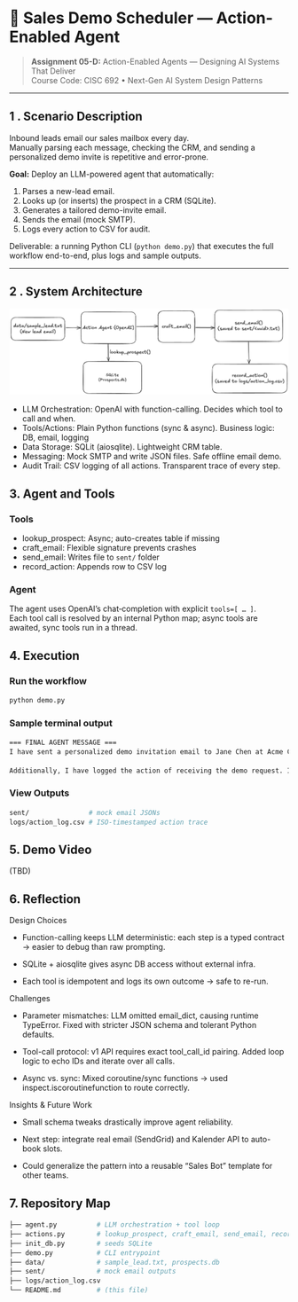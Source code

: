 # 📄  Sales Demo Scheduler — Action-Enabled Agent

> **Assignment 05-D:** Action-Enabled Agents — Designing AI Systems That Deliver  
> Course Code: CISC 692 • Next-Gen AI System Design Patterns

---

## 1 . Scenario Description

Inbound leads email our sales mailbox every day.  
Manually parsing each message, checking the CRM, and sending a personalized
demo invite is repetitive and error-prone.

**Goal:** Deploy an LLM-powered agent that automatically:

1. Parses a new-lead email.  
2. Looks up (or inserts) the prospect in a CRM (SQLite).  
3. Generates a tailored demo-invite email.  
4. Sends the email (mock SMTP).  
5. Logs every action to CSV for audit.

Deliverable: a running Python CLI (`python demo.py`) that
executes the full workflow end-to-end, plus logs and sample outputs.

---

## 2 . System Architecture

![System Architecture](https://github.com/liangzixuan/cisc-692/blob/main/assignment-a05d-action-enabled-agents-designing-ai-systems-that-deliver/architecture.png)
- LLM Orchestration: OpenAI with function-calling. Decides which tool to call and when.
- Tools/Actions: Plain Python functions (sync & async). Business logic: DB, email, logging
- Data Storage: SQLit (aiosqlite). Lightweight CRM table.
- Messaging: Mock SMTP and write JSON files. Safe offline email demo.
- Audit Trail: CSV logging of all actions. Transparent trace of every step.

## 3. Agent and Tools
### Tools
- lookup_prospect: Async; auto-creates table if missing
- craft_email: Flexible signature prevents crashes
- send_email: Writes file to `sent/` folder 
- record_action: Appends row to CSV log
### Agent
The agent uses OpenAI’s chat‐completion with explicit
`tools=[ … ]`.  
Each tool call is resolved by an internal Python map; async tools are awaited,
sync tools run in a thread.

## 4. Execution
### Run the workflow
```bash
python demo.py
```
### Sample terminal output
```bash
=== FINAL AGENT MESSAGE ===
I have sent a personalized demo invitation email to Jane Chen at Acme Corp, confirming her request for a demo. The email invites her to schedule a 15-minute live demo next week. 

Additionally, I have logged the action of receiving the demo request. If there's anything else you need, feel free to ask!

```
### View Outputs
```bash
sent/               # mock email JSONs
logs/action_log.csv # ISO-timestamped action trace
```

## 5. Demo Video
(TBD)

## 6. Reflection
Design Choices
- Function-calling keeps LLM deterministic: each step is a typed contract → easier to debug than raw prompting.

- SQLite + aiosqlite gives async DB access without external infra.

- Each tool is idempotent and logs its own outcome → safe to re-run.

Challenges
- Parameter mismatches: LLM omitted email_dict, causing runtime
TypeError. Fixed with stricter JSON schema and tolerant Python defaults.

- Tool-call protocol: v1 API requires exact tool_call_id pairing.
Added loop logic to echo IDs and iterate over all calls.

- Async vs. sync: Mixed coroutine/sync functions → used
inspect.iscoroutinefunction to route correctly.

Insights & Future Work
- Small schema tweaks drastically improve agent reliability.

- Next step: integrate real email (SendGrid) and Kalender API to auto-book slots.

- Could generalize the pattern into a reusable “Sales Bot” template for other teams.

## 7. Repository Map
```bash
├── agent.py          # LLM orchestration + tool loop
├── actions.py        # lookup_prospect, craft_email, send_email, record_action
├── init_db.py        # seeds SQLite
├── demo.py           # CLI entrypoint
├── data/             # sample_lead.txt, prospects.db
├── sent/             # mock email outputs
├── logs/action_log.csv
└── README.md         # (this file)

```